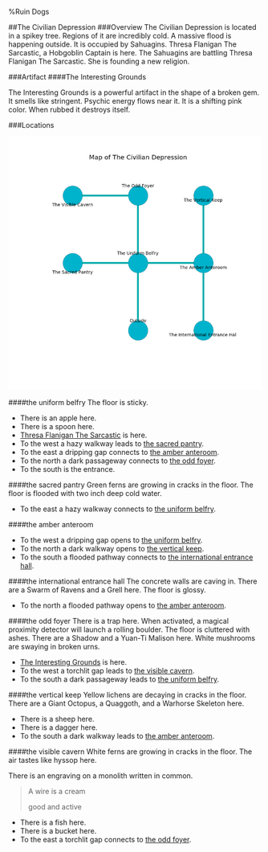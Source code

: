 %Ruin Dogs

##The Civilian Depression
###Overview
The Civilian Depression is located in a spikey tree. Regions of it are incredibly cold. A massive flood is happening outside. It is occupied by Sahuagins. <a name="Thresa-Flanigan-The-Sarcastic"></a>Thresa Flanigan The Sarcastic, a Hobgoblin Captain is here. The Sahuagins are battling Thresa Flanigan The Sarcastic. She  is founding a new religion. 



###Artifact
####<a name="The-Interesting-Grounds"></a>The Interesting Grounds


The Interesting Grounds is a powerful artifact in the shape of a broken gem. It smells like stringent. Psychic energy flows near it. It is a shifting pink color. When rubbed it destroys itself. 





###Locations


![](../v2/images/The-Civilian-Depression.png)

####<a name="the-uniform-belfry"></a>the uniform belfry
The floor is sticky. 



* There is an apple here.
* There is a spoon here.
* [Thresa Flanigan The Sarcastic](#Thresa-Flanigan-The-Sarcastic) is here.
* To the west a hazy walkway leads to [the sacred pantry](#the-sacred-pantry).
* To the east a dripping gap connects to [the amber anteroom](#the-amber-anteroom).
* To the north a dark passageway connects to [the odd foyer](#the-odd-foyer).
* To the south is the entrance.


####<a name="the-sacred-pantry"></a>the sacred pantry
Green ferns are growing in cracks in the floor. The floor is flooded with two inch deep cold water. 



* To the east a hazy walkway connects to [the uniform belfry](#the-uniform-belfry).


####<a name="the-amber-anteroom"></a>the amber anteroom




* To the west a dripping gap opens to [the uniform belfry](#the-uniform-belfry).
* To the north a dark walkway opens to [the vertical keep](#the-vertical-keep).
* To the south a flooded pathway connects to [the international entrance hall](#the-international-entrance-hall).


####<a name="the-international-entrance-hall"></a>the international entrance hall
The concrete walls are caving in. There are a Swarm of Ravens and a Grell here. The floor is glossy. 



* To the north a flooded pathway opens to [the amber anteroom](#the-amber-anteroom).


####<a name="the-odd-foyer"></a>the odd foyer
There is a trap here. When activated, a magical proximity detector will launch a rolling boulder. The floor is cluttered with ashes. There are a Shadow and a Yuan-Ti Malison here. White mushrooms are swaying in broken urns. 



* [The Interesting Grounds](#The-Interesting-Grounds) is here.
* To the west a torchlit gap leads to [the visible cavern](#the-visible-cavern).
* To the south a dark passageway leads to [the uniform belfry](#the-uniform-belfry).


####<a name="the-vertical-keep"></a>the vertical keep
Yellow lichens are decaying in cracks in the floor. There are a Giant Octopus, a Quaggoth, and a Warhorse Skeleton here. 



* There is a sheep here.
* There is a dagger here.
* To the south a dark walkway leads to [the amber anteroom](#the-amber-anteroom).


####<a name="the-visible-cavern"></a>the visible cavern
White ferns are growing in cracks in the floor. The air tastes like hyssop here. 

There is an engraving on a monolith written in common. 

> A wire is a cream
>
> good and active
>


* There is a fish here.
* There is a bucket here.
* To the east a torchlit gap connects to [the odd foyer](#the-odd-foyer).


